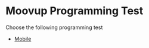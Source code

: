# Moovup Programming Test


Choose the following programming test

- [Mobile](https://github.com/moovup/programming-test/blob/master/mobile.md)
